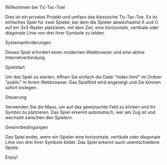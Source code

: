 Willkommen bei Tic-Tac-Toe!

Dies ist ein privates Projekt und umfass das klassische Tic-Tac-Toe.
Es ist einfaches Spiel für zwei Spieler, bei dem die Spieler abwechselnd X und O auf ein 3x3-Raster platzieren, mit dem Ziel, eine horizontale, vertikale oder diagonale Linie von drei ihrer Symbole zu bilden.

Systemanforderungen

Dieses Spiel erfordert einen modernen Webbrowser und eine aktive Internetverbindung.

Spielstart

Um das Spiel zu starten, öffnen Sie einfach die Datei "index.html" im Ordner "public" in Ihrem Webbrowser. Das Spielfeld wird angezeigt und Sie können sofort loslegen.

Steuerung

Verwenden Sie die Maus, um auf das gewünschte Feld zu klicken und Ihr Symbol zu platzieren. Das Spiel erkennt automatisch, wer am Zug ist und wechselt zwischen den Spielern.

Gewinnbedingungen

Das Spiel endet, wenn ein Spieler eine horizontale, vertikale oder diagonale Linie von drei ihrer Symbole bildet. Das Spiel erkennt auch unentschiedene Spiele.

Enjoy!
